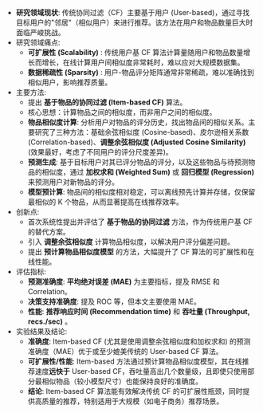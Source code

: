 - **研究领域现状**: 传统协同过滤（CF）主要基于用户 (User-based)，通过寻找目标用户的"邻居"（相似用户）来进行推荐。该方法在用户和物品数量巨大时面临严峻挑战。
- 研究领域痛点:
  - **可扩展性 (Scalability)** : 传统用户基 CF 算法计算量随用户和物品数量增长而增长，在线计算用户间相似度非常耗时，难以应对大规模数据集。
  - **数据稀疏性 (Sparsity)** : 用户-物品评分矩阵通常非常稀疏，难以准确找到相似用户，影响推荐质量。
- 主要方法:
  - 提出 **基于物品的协同过滤 (Item-based CF)** 算法。
  - 核心思想：计算物品之间的相似度，而非用户之间的相似度。
  - **物品相似度计算**: 分析用户对物品的评分历史，找出物品间的相似关系。主要研究了三种方法：基础余弦相似度 (Cosine-based)、皮尔逊相关系数 (Correlation-based)、**调整余弦相似度 (Adjusted Cosine Similarity)** (效果最好，考虑了不同用户的评分尺度差异)。
  - **预测生成**: 基于目标用户对其已评分物品的评分，以及这些物品与待预测物品的相似度，通过 **加权求和 (Weighted Sum)** 或 **回归模型 (Regression)** 来预测用户对新物品的评分。
  - **模型预计算**: 物品间的相似度相对稳定，可以离线预先计算并存储，仅保留最相似的 K 个物品，从而显著提高在线推荐效率。
- 创新点:
  - 首次系统性提出并评估了 **基于物品的协同过滤** 方法，作为传统用户基 CF 的替代方案。
  - 引入 **调整余弦相似度** 计算物品相似度，以解决用户评分偏差问题。
  - 提出 **预计算物品相似度模型** 的方法，大幅提升了 CF 算法的可扩展性和在线性能。
- 评估指标:
  - **预测准确度**: **平均绝对误差 (MAE)** 为主要指标，提及 RMSE 和 Correlation。
  - **决策支持准确度**: 提及 ROC 等，但本文主要使用 MAE。
  - **性能**: **推荐响应时间 (Recommendation time)** 和 **吞吐量 (Throughput, recs./sec)** 。
- 实验结果及结论:
  - **准确度**: Item-based CF (尤其是使用调整余弦相似度和加权求和) 的预测准确度（MAE）优于或至少媲美传统的 User-based CF 算法。
  - **可扩展性/性能**: Item-based 方法通过预计算物品相似度模型，其在线推荐速度**远快于** User-based CF，吞吐量高出几个数量级，且即使只使用部分最相似物品（较小模型尺寸）也能保持良好的准确度。
  - **结论**: Item-based CF 算法能有效解决传统 CF 的可扩展性瓶颈，同时提供高质量的推荐，特别适用于大规模（如电子商务）推荐场景。
